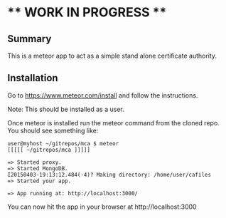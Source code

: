 <h1>** WORK IN PROGRESS **</h1>

<h2>Summary</h2>

This is a meteor app to act as a simple stand alone certificate authority.

<h2>Installation</h2>

Go to https://www.meteor.com/install and follow the instructions.

Note: This should be installed as a user.

Once meteor is installed run the meteor command from the cloned repo. You should see something like:

```
user@myhost ~/gitrepos/mca $ meteor
[[[[[ ~/gitrepos/mca ]]]]]

=> Started proxy.
=> Started MongoDB.
I20150403-19:13:12.484(-4)? Making directory: /home/user/cafiles
=> Started your app.

=> App running at: http://localhost:3000/
```

You can now hit the app in your browser at http://localhost:3000
